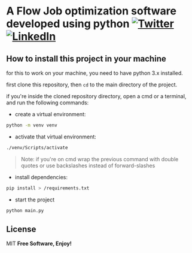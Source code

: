 # A Flow Job optimization software developed using python [![Twitter][1.2]][1] [![LinkedIn][2.2]][2]

## How to install this project in your machine

for this to work on your machine, you need to have python 3.x installed.

first clone this repository, then `cd` to the main directory of the project.

if you're inside the cloned repository directory, open a cmd or a terminal, and run the following commands:

- create a virtual environment:

```sh
python -m venv venv
```

- activate that virtual environment:

```sh
./venv/Scripts/activate
```

> Note: if you're on cmd wrap the previous command with double quotes or use backslashes instead of forward-slashes

- install dependencies:

```sh
pip install > /requirements.txt
```

- start the project

```sh
python main.py
```

## License

MIT
**Free Software, Enjoy!**

[1.2]: https://img.shields.io/badge/Twitter-@karimGeh?style=flat&logo=Twitter&logoColor=white&color=1D9BF0
[2.2]: https://img.shields.io/badge/LinkedIn-Karim%20G?style=flat&logo=LinkedIn&logoColor=white&color=0A66C2
[1]: https://twitter.com/karimGeh
[2]: https://www.linkedin.com/in/karim-gehad/
